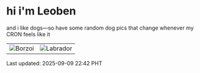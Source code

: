 # hi i'm Leoben

and i like dogs—so have some random dog pics that change whenever my CRON feels like it

|  |  |
|--------|----------|
| ![Borzoi](https://random-dog-vercel.vercel.app/api/random-borzoi?v=1757428974) | ![Labrador](https://random-dog-vercel.vercel.app/api/random-labrador?v=1757428974) |

Last updated: 2025-09-09 22:42 PHT
